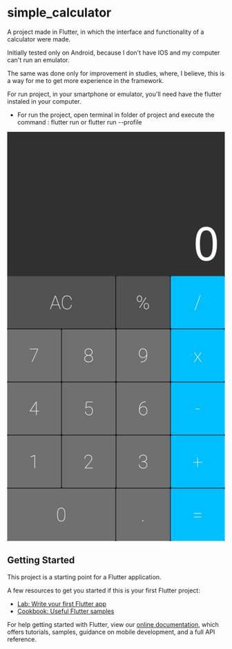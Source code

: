 # simple_calculator
A project made in Flutter, in which the interface and functionality of a calculator were made.

Initially tested only on Android, because I don't have IOS and my computer can't run an emulator.

The same was done only for improvement in studies, where, I believe, this is a way for me to get more experience in the framework.

For run project, in your smartphone or emulator, you'll need have the flutter instaled in your computer.

- For run the project, open terminal in folder of project and execute the command : flutter run or flutter run --profile

![Alt Text](https://github.com/xandeft/Simple-Calculator-with-Flutter/blob/master/App.jpg?raw=true)


## Getting Started

This project is a starting point for a Flutter application.

A few resources to get you started if this is your first Flutter project:

- [Lab: Write your first Flutter app](https://flutter.dev/docs/get-started/codelab)
- [Cookbook: Useful Flutter samples](https://flutter.dev/docs/cookbook)

For help getting started with Flutter, view our
[online documentation](https://flutter.dev/docs), which offers tutorials,
samples, guidance on mobile development, and a full API reference.
